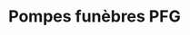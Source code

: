 ---
title: "Pompes funèbres PFG"
url: /paris/pompes-funebres-pfg/
shop: directeurs de funérailles
---